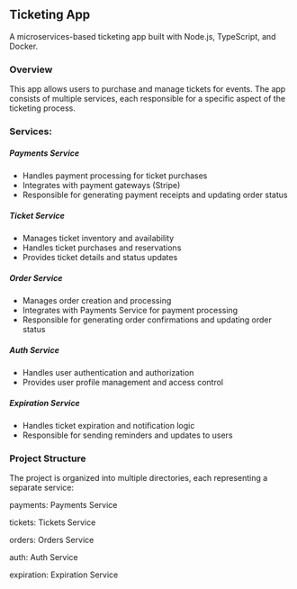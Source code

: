 ## Ticketing App

A microservices-based ticketing app built with Node.js, TypeScript, and Docker.

### **Overview**

This app allows users to purchase and manage tickets for events. The app consists of multiple services, each responsible for a specific aspect of the ticketing process.

### **Services:**

##### **Payments Service**
- Handles payment processing for ticket purchases
- Integrates with payment gateways (Stripe)
 - Responsible for generating payment receipts and updating order status

##### **Ticket Service**
- Manages ticket inventory and availability
- Handles ticket purchases and reservations
- Provides ticket details and status updates

##### **Order Service**
- Manages order creation and processing
- Integrates with Payments Service for payment processing
- Responsible for generating order confirmations and updating order status

##### **Auth Service**
- Handles user authentication and authorization
- Provides user profile management and access control

##### **Expiration Service**
- Handles ticket expiration and notification logic
- Responsible for sending reminders and updates to users

### **Project Structure**
The project is organized into multiple directories, each representing a separate service:

payments: Payments Service

tickets: Tickets Service

orders: Orders Service

auth: Auth Service

expiration: Expiration Service

